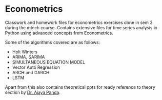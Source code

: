 # Econometrics
Classwork and homework files for econometrics exercises done in sem 3 during the mtech course. Contains extensive files for time series analysis in Python using advanced concepts from Econometrics. 

Some of the algorithms covered are as follows:

* Holt Winters 
* ARIMA, SARIMA
* SIMULTANEOUS EQUATION MODEL
* Vector Auto Regression
* ARCH and GARCH
* LSTM

Apart from this also contains theoretical ppts for ready reference to theory section by [Dr. Ajaya Panda](https://www.linkedin.com/in/dr-ajaya-panda-39886561/).
